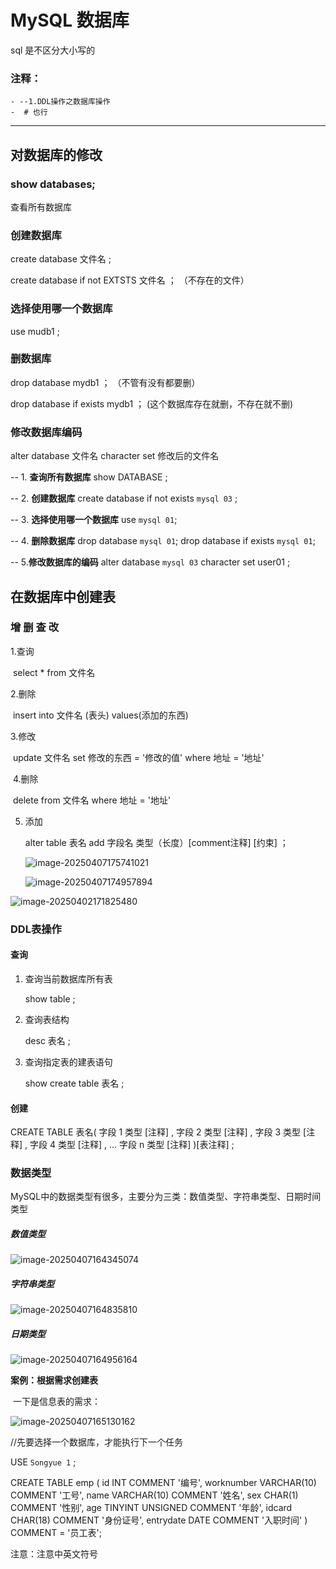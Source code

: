 # MySQL 数据库

sql 是不区分大小写的

### 注释：

 	- --1.DDL操作之数据库操作
 	-  # 也行



----------------------

## 对数据库的修改

### show databases;

查看所有数据库



### 创建数据库

create database 文件名 ;

create database if not EXTSTS 文件名 ；          （不存在的文件）



### 选择使用哪一个数据库

use mudb1 ;



### 删数据库

drop database mydb1 ； （不管有没有都要删）

drop database if exists mydb1 ；   (这个数据库存在就删，不存在就不删)



### 修改数据库编码

alter database 文件名 character set 修改后的文件名





-- 1. **查询所有数据库**
show DATABASE ;

-- 2. **创建数据库**
create database if not exists `mysql 03` ;

-- 3. **选择使用哪一个数据库**
use `mysql 01`;

-- 4. **删除数据库**
drop database `mysql 01`;
drop database if exists `mysql 01`;

-- 5.**修改数据库的编码**
alter database `mysql 03` character set user01 ;









## 在数据库中创建表

### 增 删 查 改

 1.查询

​		select * from 文件名

  2.删除

​		insert into 文件名 (表头)  values(添加的东西)

   3.修改

​		update 文件名 set 修改的东西 = '修改的值'  where 地址 = '地址'

​	4.删除

​		delete from 文件名 where 地址 = '地址'

5. 添加

    alter table 表名 add 字段名 类型（长度）[comment注释] [约束] ；

   ![image-20250407175741021](C:\Users\32473\AppData\Roaming\Typora\typora-user-images\image-20250407175741021.png)

     ![image-20250407174957894](C:\Users\32473\AppData\Roaming\Typora\typora-user-images\image-20250407174957894.png)

![image-20250402171825480](C:\Users\32473\AppData\Roaming\Typora\typora-user-images\image-20250402171825480.png)







### DDL表操作

#### 查询

1. 查询当前数据库所有表

   show table ;

2. 查询表结构

   desc 表名 ;

3. 查询指定表的建表语句

   show create table 表名 ;



#### 创建

CREATE TABLE 表名(
	字段 1 类型 [注释] ,
	字段 2 类型 [注释] ,
	字段 3 类型 [注释] ,
	字段 4 类型 [注释] ,
	...
	字段 n 类型 [注释] 
)[表注释] ;



### 数据类型

MySQL中的数据类型有很多，主要分为三类：数值类型、字符串类型、日期时间类型

##### 数值类型

![image-20250407164345074](C:\Users\32473\AppData\Roaming\Typora\typora-user-images\image-20250407164345074.png)



##### 字符串类型

![image-20250407164835810](C:\Users\32473\AppData\Roaming\Typora\typora-user-images\image-20250407164835810.png)



##### 日期类型

![image-20250407164956164](C:\Users\32473\AppData\Roaming\Typora\typora-user-images\image-20250407164956164.png)





**案例：根据需求创建表**

​		一下是信息表的需求：

![image-20250407165130162](C:\Users\32473\AppData\Roaming\Typora\typora-user-images\image-20250407165130162.png)



//先要选择一个数据库，才能执行下一个任务

USE `Songyue 1` ;      

CREATE TABLE emp (
    id INT COMMENT '编号', 
    worknumber VARCHAR(10) COMMENT '工号',
    name VARCHAR(10) COMMENT '姓名',
    sex CHAR(1) COMMENT '性别',
    age TINYINT UNSIGNED COMMENT '年龄',
    idcard CHAR(18) COMMENT '身份证号',
    entrydate DATE COMMENT '入职时间'
) COMMENT = '员工表';



注意：注意中英文符号 







